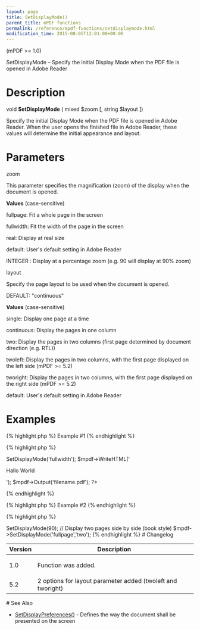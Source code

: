 ```yaml
---
layout: page
title: SetDisplayMode()
parent_title: mPDF functions
permalink: /reference/mpdf-functions/setdisplaymode.html
modification_time: 2015-08-05T12:01:00+00:00
---
```


<p>(mPDF &gt;= 1.0)</p>
<p>SetDisplayMode – Specify the initial Display Mode when the PDF file is opened in Adobe Reader</p>

# Description

<p class="manual_block">void <b>SetDisplayMode</b> ( mixed <span class="parameter">$zoom</span> [, string <span class="parameter">$layout</span> ])</p>
<p>Specify the initial Display Mode when the PDF file is opened in Adobe Reader. When the user opens the finished file in Adobe Reader, these values will determine the initial appearance and layout.</p>

# Parameters

<p class="manual_param_dt"><span class="parameter">zoom</span></p>
<p class="manual_param_dd">This parameter specifies the magnification (zoom) of the display when the document is opened.</p>
<p class="manual_param_dd"><b>Values</b> (case-sensitive)

fullpage: Fit a whole page in the screen

fullwidth: Fit the width of the page in the screen

real: Display at real size

default: User's default setting in Adobe Reader

<span class="smallblock">INTEGER</span> : Display at a percentage zoom (e.g. 90 will display at 90% zoom)</p>
<p class="manual_param_dt"><span class="parameter">layout</span></p>
<p class="manual_param_dd">Specify the page layout to be used when the document is opened.

<span class="smallblock">DEFAULT</span>: "continuous"</p>
<p class="manual_param_dd"><b>Values</b> (case-sensitive)

single: Display one page at a time

continuous: Display the pages in one column

two: Display the pages in two columns (first page determined by document direction (e.g. RTL))

twoleft: Display the pages in two columns, with the first page displayed on the left side (mPDF &gt;= 5.2)

tworight: Display the pages in two columns, with the first page displayed on the right side (mPDF &gt;= 5.2)

default: User's default setting in Adobe Reader</p>

# Examples

{% highlight php %}
Example #1
{% endhighlight %}

{% highlight php %}
<?php

$mpdf=new mPDF();

$mpdf->SetDisplayMode('fullwidth');

$mpdf->WriteHTML('<p>Hallo World</p>');

$mpdf->Output('filename.pdf');

?>
{% endhighlight %}

{% highlight php %}
Example #2
{% endhighlight %}

{% highlight php %}
<?php

// Display at 90% zoom - note the 90 is a number not a string

$mpdf->SetDisplayMode(90);

// Display two pages side by side (book style)

$mpdf->SetDisplayMode('fullpage','two');
{% endhighlight %}

# Changelog

<table class="table"> <thead>
<tr> <th>Version</th><th>Description</th> </tr>
</thead> <tbody>
<tr>
<td>1.0</td>
<td>
<p>Function was added.</p>
</td>
</tr>
<tr>
<td>5.2</td>
<td>2 options for layout parameter added (twoleft and tworight)

</td>
</tr>
</tbody> </table>

# See Also

<ul>
<li class="manual_boxlist"><a href="{{ "/reference/mpdf-functions/setdisplaypreferences.html" | prepend: site.baseurl }}">SetDisplayPreferences()</a> - Defines the way the document shall be presented on the screen</li>
</ul>
